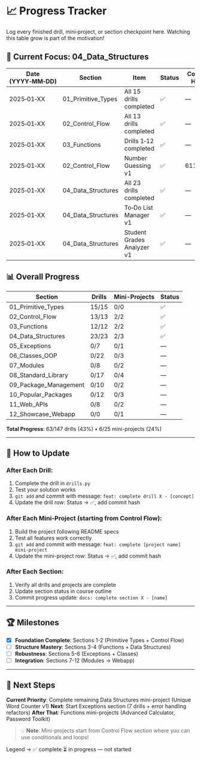 # 📈 Progress Tracker

Log every finished drill, mini‑project, or section checkpoint here. Watching this table grow is part of the motivation!

## 🧠 **Current Focus: 04_Data_Structures**

| Date (YYYY‑MM‑DD) | Section            | Item                       | Status | Commit Hash |
| ----------------- | ------------------ | -------------------------- | ------ | ----------- |
| 2025‑01‑XX        | 01_Primitive_Types | All 15 drills completed    | ✅     | —           |
| 2025‑01‑XX        | 02_Control_Flow    | All 13 drills completed    | ✅     | —           |
| 2025‑01‑XX        | 03_Functions       | Drills 1‑12 completed      | ✅     | —           |
| 2025‑01‑XX        | 02_Control_Flow    | Number Guessing v1         | ✅     | 611d415     |
| 2025‑01‑XX        | 04_Data_Structures | All 23 drills completed    | ✅     | —           |
| 2025‑01‑XX        | 04_Data_Structures | To‑Do List Manager v1      | ✅     | —           |
| 2025‑01‑XX        | 04_Data_Structures | Student Grades Analyzer v1 | ✅     | —           |

## 📊 **Overall Progress**

| Section               | Drills | Mini-Projects | Status |
| --------------------- | ------ | ------------- | ------ |
| 01_Primitive_Types    | 15/15  | 0/0           | ✅     |
| 02_Control_Flow       | 13/13  | 2/2           | ✅     |
| 03_Functions          | 12/12  | 2/2           | ✅     |
| 04_Data_Structures    | 23/23  | 2/3           | ✅     |
| 05_Exceptions         | 0/7    | 0/1           | —      |
| 06_Classes_OOP        | 0/22   | 0/3           | —      |
| 07_Modules            | 0/8    | 0/2           | —      |
| 08_Standard_Library   | 0/17   | 0/4           | —      |
| 09_Package_Management | 0/10   | 0/2           | —      |
| 10_Popular_Packages   | 0/12   | 0/3           | —      |
| 11_Web_APIs           | 0/8    | 0/2           | —      |
| 12_Showcase_Webapp    | 0/0    | 0/1           | —      |

**Total Progress**: 63/147 drills (43%) • 6/25 mini-projects (24%)

---

## 📝 **How to Update**

### **After Each Drill**:

1. Complete the drill in `drills.py`
2. Test your solution works
3. `git add` and commit with message: `feat: complete drill X - [concept]`
4. Update the drill row: Status → ✅, add commit hash

### **After Each Mini-Project** (starting from Control Flow):

1. Build the project following README specs
2. Test all features work correctly
3. `git add` and commit with message: `feat: complete [project name] mini-project`
4. Update the mini-project row: Status → ✅, add commit hash

### **After Each Section**:

1. Verify all drills and projects are complete
2. Update section status in course outline
3. Commit progress update: `docs: complete section X - [name]`

---

## 🏆 **Milestones**

- [x] **Foundation Complete**: Sections 1-2 (Primitive Types + Control Flow)
- [ ] **Structure Mastery**: Sections 3-4 (Functions + Data Structures)
- [ ] **Robustness**: Sections 5-6 (Exceptions + Classes)
- [ ] **Integration**: Sections 7-12 (Modules → Webapp)

---

## 🎯 **Next Steps**

**Current Priority**: Complete remaining Data Structures mini-project (Unique Word Counter v1)
**Next**: Start Exceptions section (7 drills + error handling refactors)
**After That**: Functions mini-projects (Advanced Calculator, Password Toolkit)

> 💡 **Note**: Mini-projects start from Control Flow section where you can use conditionals and loops!

Legend → ✅ complete ⏳ in progress — not started

